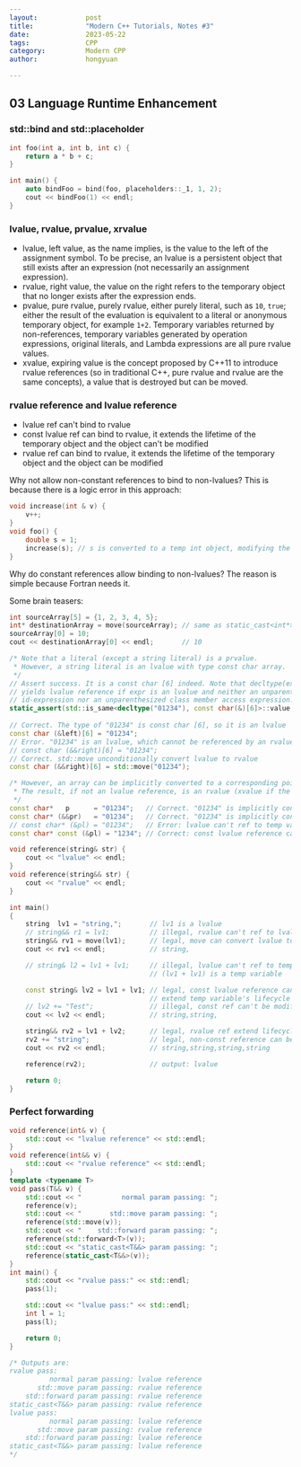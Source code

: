 ```yaml
---
layout:            post
title:             "Modern C++ Tutorials, Notes #3"
date:              2023-05-22
tags:              CPP
category:          Modern CPP
author:            hongyuan

---
```


## 03 Language Runtime Enhancement

### std::bind and std::placeholder

```cpp
int foo(int a, int b, int c) {
    return a * b + c;
}

int main() {
    auto bindFoo = bind(foo, placeholders::_1, 1, 2);
    cout << bindFoo(1) << endl;
}
```

### lvalue, rvalue, prvalue, xrvalue

* lvalue, left value, as the name implies, is the value to the left of the assignment symbol. To be precise, an lvalue is a persistent object that still exists after an expression (not necessarily an assignment expression).
* rvalue, right value, the value on the right refers to the temporary object that no longer exists after the expression ends.
* pvalue, pure rvalue, purely rvalue, either purely literal, such as `10`, `true`; either the result of the evaluation is equivalent to a literal or anonymous temporary object, for example `1+2`. Temporary variables returned by non-references, temporary variables generated by operation expressions, original literals, and Lambda expressions are all pure rvalue values.
* xvalue, expiring value is the concept proposed by C++11 to introduce rvalue references (so in traditional C++, pure rvalue and rvalue are the same concepts), a value that is destroyed but can be moved.

### rvalue reference and lvalue reference

* lvalue ref can't bind to rvalue
* const lvalue ref can bind to rvalue, it extends the lifetime of the temporary object and the object can't be modified
* rvalue ref can bind to rvalue, it extends the lifetime of the temporary object and the object can be modified

Why not allow non-constant references to bind to non-lvalues? This is because there is a logic error in this approach:

```cpp
void increase(int & v) {
    v++;
}
void foo() {
    double s = 1;
    increase(s); // s is converted to a temp int object, modifying the temp object won't change s
}
```

Why do constant references allow binding to non-lvalues? The reason is simple because Fortran needs it.

Some brain teasers:

```cpp
int sourceArray[5] = {1, 2, 3, 4, 5};
int* destinationArray = move(sourceArray); // same as static_cast<int*>(sourceArray)
sourceArray[0] = 10;
cout << destinationArray[0] << endl;       // 10
```

```cpp
/* Note that a literal (except a string literal) is a prvalue. 
 * However, a string literal is an lvalue with type const char array. 
 */
// Assert success. It is a const char [6] indeed. Note that decltype(expr)
// yields lvalue reference if expr is an lvalue and neither an unparenthesized
// id-expression nor an unparenthesized class member access expression.
static_assert(std::is_same<decltype("01234"), const char(&)[6]>::value, "");
 
// Correct. The type of "01234" is const char [6], so it is an lvalue
const char (&left)[6] = "01234";
// Error. "01234" is an lvalue, which cannot be referenced by an rvalue reference
// const char (&&right)[6] = "01234";
// Correct. std::move unconditionally convert lvalue to rvalue
const char (&&right)[6] = std::move("01234");

/* However, an array can be implicitly converted to a corresponding pointer.
 * The result, if not an lvalue reference, is an rvalue (xvalue if the result is an rvalue reference, prvalue otherwise)
 */
const char*   p      = "01234";   // Correct. "01234" is implicitly converted to const char*
const char* (&&pr)   = "01234";   // Correct. "01234" is implicitly converted to const char*, which is a prvalue
// const char* (&pl) = "01234";   // Error: lvalue can't ref to temp variable 
const char* const (&pl) = "1234"; // Correct: const lvalue reference can extend temp variable's lifecycle
```

```cpp
void reference(string& str) {
    cout << "lvalue" << endl;
}
void reference(string&& str) {
    cout << "rvalue" << endl;
}

int main()
{
    string  lv1 = "string,";       // lv1 is a lvalue
    // string&& r1 = lv1;          // illegal, rvalue can't ref to lvalue
    string&& rv1 = move(lv1);      // legal, move can convert lvalue to rvalue
    cout << rv1 << endl;           // string,

    // string& l2 = lv1 + lv1;     // illegal, lvalue can't ref to temp variable 
                                   // (lv1 + lv1) is a temp variable

    const string& lv2 = lv1 + lv1; // legal, const lvalue reference can
                                   // extend temp variable's lifecycle
    // lv2 += "Test";              // illegal, const ref can't be modified
    cout << lv2 << endl;           // string,string,

    string&& rv2 = lv1 + lv2;      // legal, rvalue ref extend lifecycle
    rv2 += "string";               // legal, non-const reference can be modified
    cout << rv2 << endl;           // string,string,string,string

    reference(rv2);                // output: lvalue

    return 0;
}
```

### Perfect forwarding

```cpp
void reference(int& v) {
    std::cout << "lvalue reference" << std::endl;
}
void reference(int&& v) {
    std::cout << "rvalue reference" << std::endl;
}
template <typename T>
void pass(T&& v) {
    std::cout << "          normal param passing: ";
    reference(v);
    std::cout << "       std::move param passing: ";
    reference(std::move(v));
    std::cout << "    std::forward param passing: ";
    reference(std::forward<T>(v));
    std::cout << "static_cast<T&&> param passing: ";
    reference(static_cast<T&&>(v));
}
int main() {
    std::cout << "rvalue pass:" << std::endl;
    pass(1);

    std::cout << "lvalue pass:" << std::endl;
    int l = 1;
    pass(l);

    return 0;
}

/* Outputs are:
rvalue pass:
          normal param passing: lvalue reference
       std::move param passing: rvalue reference
    std::forward param passing: rvalue reference
static_cast<T&&> param passing: rvalue reference
lvalue pass:
          normal param passing: lvalue reference
       std::move param passing: rvalue reference
    std::forward param passing: lvalue reference
static_cast<T&&> param passing: lvalue reference
*/
```
